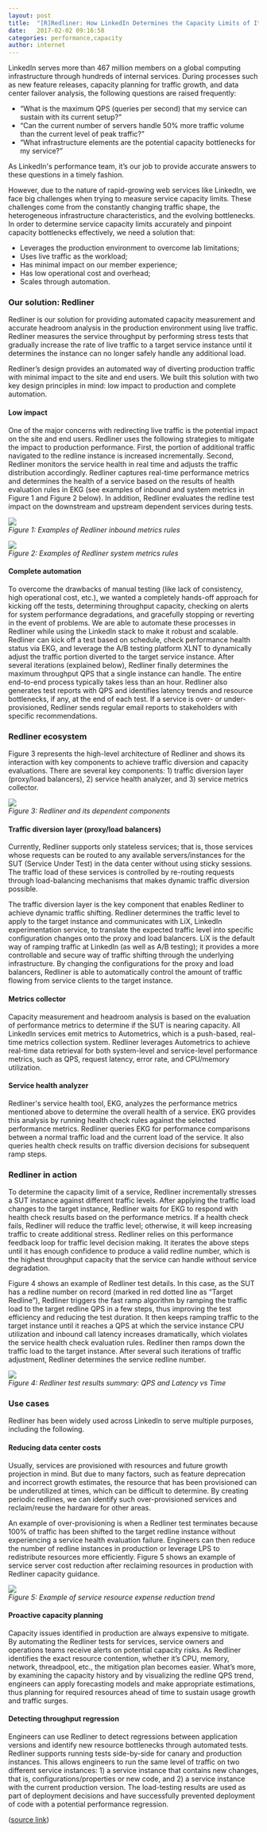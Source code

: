 ```yaml
---  
layout: post  
title:  "[R]Redliner: How LinkedIn Determines the Capacity Limits of Its Services"  
date:   2017-02-02 09:16:58  
categories: performance,capacity  
author: internet  
---  
```


LinkedIn serves more than 467 million members on a global computing infrastructure through hundreds of internal services. During processes such as new feature releases, capacity planning for traffic growth, and data center failover analysis, the following questions are raised frequently:

- “What is the maximum QPS (queries per second) that my service can sustain with its current setup?”  
- “Can the current number of servers handle 50% more traffic volume than the current level of peak traffic?”  
- “What infrastructure elements are the potential capacity bottlenecks for my service?”  

As LinkedIn's performance team, it’s our job to provide accurate answers to these questions in a timely fashion.  

However, due to the nature of rapid-growing web services like LinkedIn, we face big challenges when trying to measure service capacity limits. These challenges come from the constantly changing traffic shape, the heterogeneous infrastructure characteristics, and the evolving bottlenecks. In order to determine service capacity limits accurately and pinpoint capacity bottlenecks effectively, we need a solution that:  

- Leverages the production environment to overcome lab limitations;  
- Uses live traffic as the workload;  
- Has minimal impact on our member experience;  
- Has low operational cost and overhead;  
- Scales through automation.  

### Our solution: Redliner  

Redliner is our solution for providing automated capacity measurement and accurate headroom analysis in the production environment using live traffic. Redliner measures the service throughput by performing stress tests that gradually increase the rate of live traffic to a target service instance until it determines the instance can no longer safely handle any additional load.  

Redliner’s design provides an automated way of diverting production traffic with minimal impact to the site and end users. We built this solution with two key design principles in mind: low impact to production and complete automation.  

#### **Low impact**  

One of the major concerns with redirecting live traffic is the potential impact on the site and end users. Redliner uses the following strategies to mitigate the impact to production performance. First, the portion of additional traffic navigated to the redline instance is increased incrementally. Second, Redliner monitors the service health in real time and adjusts the traffic distribution accordingly. Redliner captures real-time performance metrics and determines the health of a service based on the results of health evaluation rules in EKG (see examples of inbound and system metrics in Figure 1 and Figure 2 below). In addition, Redliner evaluates the redline test impact on the downstream and upstream dependent services during tests.  

![](/image/170217_img01.jpg)  
*Figure 1: Examples of Redliner inbound metrics rules*  

![](/image/170217_img02.jpg)  
*Figure 2: Examples of Redliner system metrics rules*  

#### **Complete automation**  

To overcome the drawbacks of manual testing (like lack of consistency, high operational cost, etc.), we wanted a completely hands-off approach for kicking off the tests, determining throughput capacity, checking on alerts for system performance degradations, and gracefully stopping or reverting in the event of problems. We are able to automate these processes in Redliner while using the LinkedIn stack to make it robust and scalable. Redliner can kick off a test based on schedule, check performance health status via EKG, and leverage the A/B testing platform XLNT to dynamically adjust the traffic portion diverted to the target service instance. After several iterations (explained below), Redliner finally determines the maximum throughput QPS that a single instance can handle. The entire end-to-end process typically takes less than an hour. Redliner also generates test reports with QPS and identifies latency trends and resource bottlenecks, if any, at the end of each test. If a service is over- or under-provisioned, Redliner sends regular email reports to stakeholders with specific recommendations.  

### Redliner ecosystem  

Figure 3 represents the high-level architecture of Redliner and shows its interaction with key components to achieve traffic diversion and capacity evaluations. There are several key components: 1) traffic diversion layer (proxy/load balancers), 2) service health analyzer, and 3) service metrics collector.  

![](/image/170217_img03.jpg)  
*Figure 3: Redliner and its dependent components*  

#### **Traffic diversion layer (proxy/load balancers)**  
Currently, Redliner supports only stateless services; that is, those services whose requests can be routed to any available servers/instances for the SUT (Service Under Test) in the data center without using sticky sessions. The traffic load of these services is controlled by re-routing requests through load-balancing mechanisms that makes dynamic traffic diversion possible.  

The traffic diversion layer is the key component that enables Redliner to achieve dynamic traffic shifting. Redliner determines the traffic level to apply to the target instance and communicates with LiX, LinkedIn experimentation service, to translate the expected traffic level into specific configuration changes onto the proxy and load balancers. LiX is the default way of ramping traffic at LinkedIn (as well as A/B testing); it provides a more controllable and secure way of traffic shifting through the underlying infrastructure. By changing the configurations for the proxy and load balancers, Redliner is able to automatically control the amount of traffic flowing from service clients to the target instance.  

#### **Metrics collector**  
Capacity measurement and headroom analysis is based on the evaluation of performance metrics to determine if the SUT is nearing capacity. All LinkedIn services emit metrics to Autometrics, which is a push-based, real-time metrics collection system. Redliner leverages Autometrics to achieve real-time data retrieval for both system-level and service-level performance metrics, such as QPS, request latency, error rate, and CPU/memory utilization.  

#### **Service health analyzer**  
Redliner's service health tool, EKG, analyzes the performance metrics mentioned above to determine the overall health of a service. EKG provides this analysis by running health check rules against the selected performance metrics. Redliner queries EKG for performance comparisons between a normal traffic load and the current load of the service. It also queries health check results on traffic diversion decisions for subsequent ramp steps.  

### Redliner in action  

To determine the capacity limit of a service, Redliner incrementally stresses a SUT instance against different traffic levels. After applying the traffic load changes to the target instance, Redliner waits for EKG to respond with health check results based on the performance metrics. If a health check fails, Redliner will reduce the traffic level; otherwise, it will keep increasing traffic to create additional stress. Redliner relies on this performance feedback loop for traffic level decision making. It iterates the above steps until it has enough confidence to produce a valid redline number, which is the highest throughput capacity that the service can handle without service degradation.  

Figure 4 shows an example of Redliner test details. In this case, as the SUT has a redline number on record (marked in red dotted line as “Target Redline”), Redliner triggers the fast ramp algorithm by ramping the traffic load to the target redline QPS in a few steps, thus improving the test efficiency and reducing the test duration. It then keeps ramping traffic to the target instance until it reaches a QPS at which the service instance CPU utilization and inbound call latency increases dramatically, which violates the service health check evaluation rules. Redliner then ramps down the traffic load to the target instance. After several such iterations of traffic adjustment, Redliner determines the service redline number.  

![](/image/170217_img04.jpg)  
*Figure 4: Redliner test results summary: QPS and Latency vs Time*  

### Use cases  

Redliner has been widely used across LinkedIn to serve multiple purposes, including the following.  

#### **Reducing data center costs**  
Usually, services are provisioned with resources and future growth projection in mind. But due to many factors, such as feature deprecation and incorrect growth estimates, the resource that has been provisioned can be underutilized at times, which can be difficult to determine. By creating periodic redlines, we can identify such over-provisioned services and reclaim/reuse the hardware for other areas.  

An example of over-provisioning is when a Redliner test terminates because 100% of traffic has been shifted to the target redline instance without experiencing a service health evaluation failure. Engineers can then reduce the number of redline instances in production or leverage LPS to redistribute resources more efficiently. Figure 5 shows an example of service server cost reduction after reclaiming resources in production with Redliner capacity guidance.  

![](/image/170217_img05.jpg)  
*Figure 5: Example of service resource expense reduction trend*  

#### **Proactive capacity planning**  
Capacity issues identified in production are always expensive to mitigate. By automating the Redliner tests for services, service owners and operations teams receive alerts on potential capacity risks. As Redliner identifies the exact resource contention, whether it’s CPU, memory, network, threadpool, etc., the mitigation plan becomes easier. What’s more, by examining the capacity history and by visualizing the redline QPS trend, engineers can apply forecasting models and make appropriate estimations, thus planning for required resources ahead of time to sustain usage growth and traffic surges.  

#### **Detecting throughput regression**  
Engineers can use Redliner to detect regressions between application versions and identify new resource bottlenecks through automated tests. Redliner supports running tests side-by-side for canary and production instances. This allows engineers to run the same level of traffic on two different service instances: 1) a service instance that contains new changes, that is, configurations/properties or new code, and 2) a service instance with the current production version. The load-testing results are used as part of deployment decisions and have successfully prevented deployment of code with a potential performance regression.  
  
  
([source link](https://engineering.linkedin.com/blog/2017/02/redliner--how-linkedin-determines-the-capacity-limits-of-its-ser))